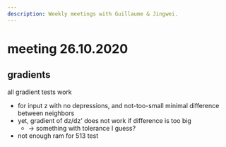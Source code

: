 ```yaml
---
description: Weekly meetings with Guillaume & Jingwei.
---
```


# meeting 26.10.2020

## gradients

all gradient tests work

* for input z with no depressions, and not-too-small minimal difference between neighbors
* yet, gradient of dz/dz' does not work if difference is too big
  * -&gt; something with tolerance I guess?
* not enough ram for 513 test



